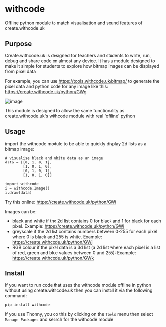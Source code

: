 # withcode
Offline python module to match visualisation and sound features of create.withcode.uk

## Purpose
Create.withcode.uk is designed for teachers and students to write, run, debug and share code on almost any device. 
It has a module designed to make it simple for students to explore how bitmap images can be displayed from pixel data

For example, you can use https://tools.withcode.uk/bitmap/ to generate the pixel data and python code for any image like this: https://create.withcode.uk/python/GWg

![image](https://user-images.githubusercontent.com/760604/154808133-9335c00c-6c19-4a21-8bb4-da0a145d5aea.png)

This module is designed to allow the same functionality as create.withcode.uk's withcode module with real 'offline' python

## Usage
import the withcode module to be able to quickly display 2d lists as a bitmap image:
  
```
# visualise black and white data as an image
data = [[0, 1, 0, 1],
        [1, 0, 1, 0],
        [0, 1, 0, 1],
        [1, 0, 1, 0]]

import withcode
i = withcode.Image()
i.draw(data)
```
Try this online: https://create.withcode.uk/python/GWi

Images can be:
- black and white if the 2d list contains 0 for black and 1 for black for each pixel. Example: https://create.withcode.uk/python/GWi
- greyscale if the 2d list contains numbers between 0-255 for each pixel where 0 is black and 255 is white. Example: https://create.withcode.uk/python/GWj
- RGB colour if the pixel data is a 3d list (a 2d list where each pixel is a list of red, green and blue values between 0 and 255): Example: https://create.withcode.uk/python/GWk

## Install
If you want to run code that uses the withcode module offline in python without using create.withcode.uk then you can install it via the following command:
```
pip install withcode
```

If you use Thonny, you do this by clicking on the `Tools` menu then select `Manage Packages` and search for the withcode module
